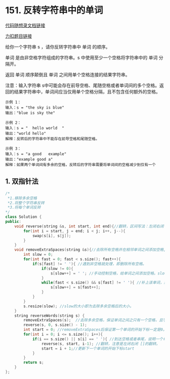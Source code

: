 # 151. 反转字符串中的单词

[代码随想录文档链接]()

[力扣题目链接](https://leetcode.cn/problems/reverse-words-in-a-string/description/)

给你一个字符串 s ，请你反转字符串中 单词 的顺序。

单词 是由非空格字符组成的字符串。s 中使用至少一个空格将字符串中的 单词 分隔开。

返回 单词 顺序颠倒且 单词 之间用单个空格连接的结果字符串。

注意：输入字符串 s中可能会存在前导空格、尾随空格或者单词间的多个空格。返回的结果字符串中，单词间应当仅用单个空格分隔，且不包含任何额外的空格。
```text
示例 1：
输入：s = "the sky is blue"
输出："blue is sky the"

示例 2：
输入：s = "  hello world  "
输出："world hello"
解释：反转后的字符串中不能存在前导空格和尾随空格。

示例 3：
输入：s = "a good   example"
输出："example good a"
解释：如果两个单词间有多余的空格，反转后的字符串需要将单词间的空格减少到仅有一个
```

## 1. 双指针法

```cpp
/*
 *1.移除多余空格
 *2.将整个字符串反转
 *3.将每个单词反转
*/
class Solution {
public:
    void reverse(string &s, int start, int end){//翻转，区间写法：左闭右闭 []
        for(int i = start, j = end; i < j; i++, j--){
            swap(s[i], s[j]);
        }
    }
    void removeExtraSpaces(string &s){//去除所有空格并在相邻单词之间添加空格, 快慢指针。
        int slow = 0;
        for(int fast = 0; fast < s.size(); fast++){
            if(s[fast] != ' '){ //遇到非空格就处理，即删除所有空格。
                if(slow != 0){
                    s[slow++] = ' '; //手动控制空格，给单词之间添加空格。slow != 0说明不是第一个单词，需要在单词前添加空格。
                }
                while(fast < s.size() && s[fast] != ' '){ //补上该单词，遇到空格说明单词结束。
                    s[slow++] = s[fast++];
                }
            }
        }
        s.resize(slow); //slow的大小即为去除多余空格后的大小。
    }
    string reverseWords(string s) {
        removeExtraSpaces(s);  //去除多余空格，保证单词之间之只有一个空格，且字符串首尾没空格。
        reverse(s, 0, s.size() - 1);
        int start = 0; //removeExtraSpaces后保证第一个单词的开始下标一定是0。
        for(int i = 0; i <= s.size(); i++){
            if(i == s.size() || s[i] == ' '){ //到达空格或者串尾，说明一个单词结束。进行翻转。
                reverse(s, start, i-1); //翻转，注意是左闭右闭 []的翻转。
                start = i + 1;//更新下一个单词的开始下标start
            }
        }
        return s;
    }
};
```
